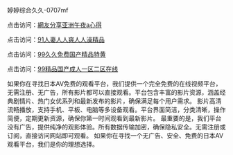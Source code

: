 婷婷综合久久-0707mf

点击访问：<a href="https://bered.pages.dev/">網友分享亚洲午夜a心得</a>

点击访问：<a href="https://bsdf-5f5.pages.dev/">91人妻人人爽人人澡精品</a>

点击访问：<a href="https://bsdf-5f5.pages.dev/">99久久免费国产精品特黄</a>

点击访问：<a href="https://bsdf-5f5.pages.dev/">99精品国产成人一区二区在线</a>

如果你在寻找日本AV免费的观看平台，我们提供一个完全免费的在线视频平台，无需注册、无广告，所有影片都可以直接观看。平台包含丰富的影片资源，涵盖经典剧情片、热门女优系列和最新发布的影片，确保满足每个用户需求。
影片高清流畅播放，支持手机、平板、电脑等多设备观看。平台界面简洁，分类清晰，操作简便，定期更新资源，确保你第一时间观看到最新影片。
最重要的是，我们平台没有广告，提供纯净的观影体验。所有数据传输加密，确保隐私安全。无需注册或订阅，直接访问网站即可观看。
如果你在寻找一个无广告、安全、免费的日本AV观看平台，我们是你的理想选择。

<span style="display:none;">[Canonical link](）</span>


